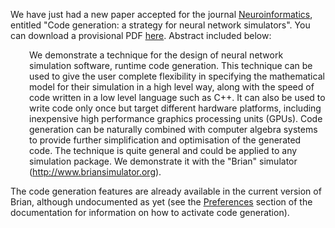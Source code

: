 <html><body><p>We have just had a new paper accepted for the journal <a href="http://www.springer.com/biomed/neuroscience/journal/12021">Neuroinformatics</a>, entitled "Code generation: a strategy for neural network simulators". You can download a provisional PDF <a href="http://dl.dropbox.com/u/556426/codegen.pdf">here</a>. Abstract included below:
</p><p style="padding-left: 30px;">We demonstrate a technique for the design of neural network simulation software, runtime code generation. This technique can be used to give the user complete flexibility in specifying the mathematical model for their simulation in a high level way, along with the speed of code written in a low level language such as C++. It can also be used to write code only once but target different hardware platforms, including inexpensive high performance graphics processing units (GPUs). Code generation can be naturally combined with computer algebra systems to provide further simplification and optimisation of the generated code. The technique is quite general and could be applied to any simulation package. We demonstrate it with the "Brian" simulator (<a href="http://www.briansimulator.org">http://www.briansimulator.org</a>).</p>
The code generation features are already available in the current version of Brian, although undocumented as yet (see the <a href="http://www.briansimulator.org/docs/reference-preferences.html">Preferences</a> section of the documentation for information on how to activate code generation).</body></html>